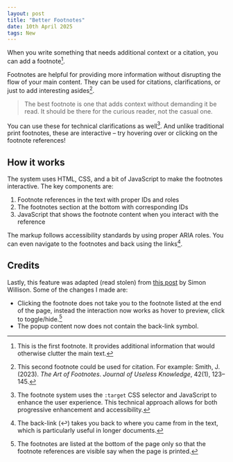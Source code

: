 ```yaml
---
layout: post
title: "Better Footnotes"
date: 10th April 2025
tags: New
---
```


When you write something that needs additional context or a citation, you can add a footnote[^1].

Footnotes are helpful for providing more information without disrupting the flow of your main content. They can be used for citations, clarifications, or just to add interesting asides[^2].

> The best footnote is one that adds context without demanding it be read. It should be there for the curious reader, not the casual one.

You can use these for technical clarifications as well[^3]. And unlike traditional print footnotes, these are interactive – try hovering over or clicking on the footnote references!

## How it works

The system uses HTML, CSS, and a bit of JavaScript to make the footnotes interactive. The key components are:

1. Footnote references in the text with proper IDs and roles
2. The footnotes section at the bottom with corresponding IDs
3. JavaScript that shows the footnote content when you interact with the reference

The markup follows accessibility standards by using proper ARIA roles. You can even navigate to the footnotes and back using the links[^4].

## Credits

Lastly, this feature was adapted (read stolen) from [this post](https://tools.simonwillison.net/colophon#footnotes-experiment.html) by Simon Willison. Some of the changes I made are:

- Clicking the footnote does not take you to the footnote listed at the end of the page, instead the interaction now works as hover to preview, click to toggle/hide.[^5]
- The popup content now does not contain the back-link symbol.


[^1]: This is the first footnote. It provides additional information that would otherwise clutter the main text.

[^2]: This second footnote could be used for citation. For example: Smith, J. (2023). *The Art of Footnotes*. *Journal of Useless Knowledge*, 42(1), 123–145.

[^3]: The footnote system uses the `:target` CSS selector and JavaScript to enhance the user experience. This technical approach allows for both progressive enhancement and accessibility.

[^4]: The back-link (↩) takes you back to where you came from in the text, which is particularly useful in longer documents.

[^5]: The footnotes are listed at the bottom of the page only so that the footnote references are visible say when the page is printed.

